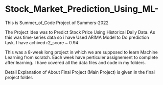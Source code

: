 # Stock_Market_Prediction_Using_ML-
This is Summer_of_Code Project of Summers-2022

The Project Idea was to Predict Stock Price Using Historical Daily Data.
As this was time-series data so i have Used ARIMA Model to Do prediction task.
I have achived r2_score ~ 0.94

This was a 8-week long project in which we are supposed to learn Machine Learning from scratch.
Each week have perticuler assignement to complete after learning.
I have covered all the data files and code in my folders.

Detail Explanation of About Final Project (Main Project) is given in the final project folder.
